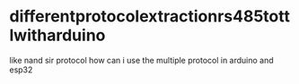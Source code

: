 # differentprotocolextractionrs485tottlwitharduino
like nand sir protocol how can i use the multiple protocol in arduino and esp32

